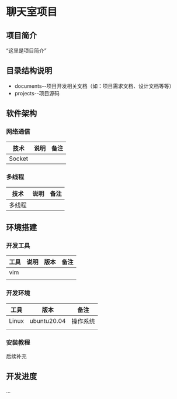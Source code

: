 # 聊天室项目

## 项目简介

“这里是项目简介”

## 目录结构说明

- documents--项目开发相关文档（如：项目需求文档、设计文档等等）
- projects--项目源码

## 软件架构

### 网络通信

| 技术   | 说明 | 备注 |
| ------ | ---- | ---- |
| Socket |      |      |

### 多线程

| 技术   | 说明 | 备注 |
| ------ | ---- | ---- |
| 多线程 |      |      |

## 环境搭建

### 开发工具

| 工具 | 说明 | 版本 | 备注 |
| ---- | ---- | ---- | ---- |
| vim  |      |      |      |
|      |      |      |      |

### 开发环境

| 工具  | 版本        | 备注     |
| ----- | ----------- | -------- |
| Linux | ubuntu20.04 | 操作系统 |
|       |             |          |

### 安装教程

后续补充

## 开发进度

...